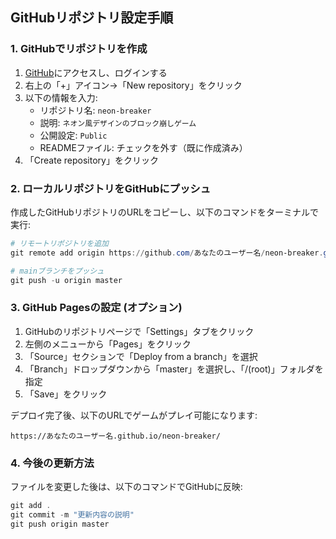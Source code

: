 ## GitHubリポジトリ設定手順

### 1. GitHubでリポジトリを作成

1. [GitHub](https://github.com/)にアクセスし、ログインする
2. 右上の「+」アイコン→「New repository」をクリック
3. 以下の情報を入力:
   - リポジトリ名: `neon-breaker`
   - 説明: `ネオン風デザインのブロック崩しゲーム`
   - 公開設定: `Public`
   - READMEファイル: チェックを外す（既に作成済み）
4. 「Create repository」をクリック

### 2. ローカルリポジトリをGitHubにプッシュ

作成したGitHubリポジトリのURLをコピーし、以下のコマンドをターミナルで実行:

```powershell
# リモートリポジトリを追加
git remote add origin https://github.com/あなたのユーザー名/neon-breaker.git

# mainブランチをプッシュ
git push -u origin master
```

### 3. GitHub Pagesの設定 (オプション)

1. GitHubのリポジトリページで「Settings」タブをクリック
2. 左側のメニューから「Pages」をクリック
3. 「Source」セクションで「Deploy from a branch」を選択
4. 「Branch」ドロップダウンから「master」を選択し、「/(root)」フォルダを指定
5. 「Save」をクリック

デプロイ完了後、以下のURLでゲームがプレイ可能になります:
```
https://あなたのユーザー名.github.io/neon-breaker/
```

### 4. 今後の更新方法

ファイルを変更した後は、以下のコマンドでGitHubに反映:

```powershell
git add .
git commit -m "更新内容の説明"
git push origin master
```
